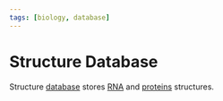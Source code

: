 ```yaml
---
tags: [biology, database]
---
```


# Structure Database

Structure [database](202308152100.md) stores [RNA](202308082154.md) and
[proteins](202308082207.md) structures.
